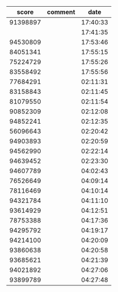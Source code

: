 |score|comment|date|
|------|------|------|
|91398897||17:40:33|
|||17:41:35|
|94530809||17:53:46|
|84051341||17:55:15|
|75224729||17:55:26|
|83558492||17:55:56|
|77684291||02:11:31|
|83158843||02:11:45|
|81079550||02:11:54|
|90852309||02:12:08|
|94852241||02:12:35|
|56096643||02:20:42|
|94903893||02:20:59|
|94562990||02:22:14|
|94639452||02:23:30|
|94607789||04:02:43|
|76526649||04:09:14|
|78116469||04:10:14|
|94321784||04:11:10|
|93614929||04:12:51|
|78753388||04:17:36|
|94295792||04:19:17|
|94214100||04:20:09|
|93860638||04:20:58|
|93685621||04:21:39|
|94021892||04:27:06|
|93899789||04:27:48|
